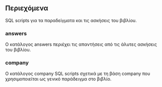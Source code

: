 ## Περιεχόμενα

SQL scripts για τα παραδείγματα και τις ασκήσεις του βιβλίου.

### answers
Ο κατάλογος answers περιέχει τις απαντήσεις από τις άλυτες ασκήσεις του βιβλίου.


### company
Ο κατάλογος company SQL scripts σχετικά με τη βάση company
που χρησιμοποιείται ως γενικό παράδειγμα στο βιβλίο.


